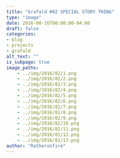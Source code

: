 ```yaml
---
title: "Grafald #82 SPECIAL STORY THING"
type: "image"
date: 2016-08-16T00:00:00-04:00
draft: false
categories:
- blog
- projects
- grafald
alt_text: ""
is_subpage: true
image_paths:
    - ../img/2016/82/1.png
    - ../img/2016/82/2.png
    - ../img/2016/82/3.png
    - ../img/2016/82/4.png
    - ../img/2016/82/5.png
    - ../img/2016/82/6.png
    - ../img/2016/82/7.png
    - ../img/2016/82/8.png
    - ../img/2016/82/9.png
    - ../img/2016/82/10.png
    - ../img/2016/82/11.png
    - ../img/2016/82/12.png
    - ../img/2016/82/13.png
author: "Ratheronfire"
---
```

